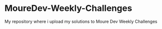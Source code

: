 # MoureDev-Weekly-Challenges
My repository where i upload my solutions to Moure Dev Weekly Challenges
